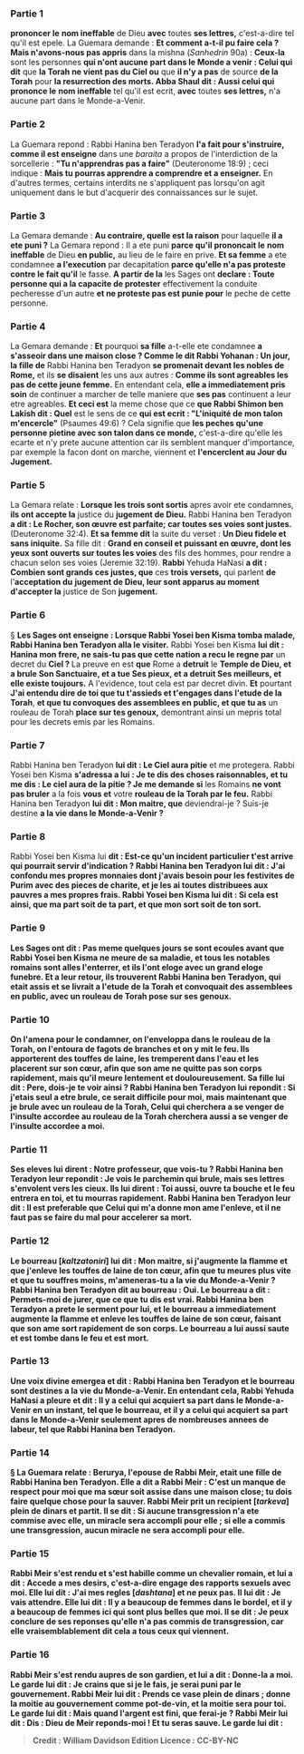 
### Partie 1
<b>prononcer le</b> <b>nom ineffable</b> de Dieu <b>avec</b> toutes <b>ses lettres,</b> c'est-a-dire tel qu'il est epele. La Guemara demande : <b>Et comment a-t-il pu faire cela ? Mais n'avons-nous pas appris</b> dans la mishna (<i>Sanhedrin</i> 90a) : <b>Ceux-la</b> sont les personnes <b>qui n'ont aucune part dans le Monde a venir : Celui qui dit</b> que <b>la Torah ne vient pas du Ciel ou</b> que <b>il n'y a pas</b> de source <b>de la Torah</b> pour <b>la resurrection des morts. Abba Shaul dit : Aussi celui qui prononce le</b> <b>nom ineffable</b> tel qu'il est ecrit, <b>avec</b> toutes <b>ses lettres,</b> n'a aucune part dans le Monde-a-Venir.

### Partie 2
La Guemara repond : Rabbi Hanina ben Teradyon <b>l'a fait pour s'instruire, comme il est enseigne</b> dans une <i>baraita</i> a propos de l'interdiction de la sorcellerie : <b>"Tu n'apprendras pas a faire"</b> (Deuteronome 18:9) ; ceci indique : <b>Mais tu pourras apprendre a comprendre et a enseigner.</b> En d'autres termes, certains interdits ne s'appliquent pas lorsqu'on agit uniquement dans le but d'acquerir des connaissances sur le sujet.

### Partie 3
La Gemara demande : <b>Au contraire, quelle est la raison</b> pour laquelle <b>il a ete puni ?</b> La Gemara repond : Il a ete puni <b>parce qu'il prononcait le</b> <b>nom ineffable</b> de Dieu <b>en public,</b> au lieu de le faire en prive. <b>Et sa femme</b> a ete condamnee <b>a l'execution</b> par decapitation <b>parce qu'elle n'a pas proteste contre le fait qu'il</b> le fasse. <b>A partir de la</b> les Sages ont <b>declare : Toute personne qui a la capacite de protester</b> effectivement la conduite pecheresse d'un autre <b>et ne proteste pas est punie pour</b> le peche de cette personne.

### Partie 4
La Gemara demande : <b>Et</b> pourquoi <b>sa fille</b> a-t-elle ete condamnee <b>a s'asseoir dans une maison close ? Comme le dit Rabbi Yohanan : Un jour, la fille de</b> Rabbi Hanina ben Teradyon <b>se promenait devant les nobles de Rome,</b> et ils <b>se disaient</b> les uns aux autres : <b>Comme ils sont agreables les pas de cette jeune femme.</b> En entendant cela, <b>elle a immediatement pris soin</b> de continuer a marcher de telle maniere que <b>ses pas</b> continuent a leur etre agreables. <b>Et ceci est</b> la meme chose que ce <b>que Rabbi Shimon ben Lakish dit : Quel</b> est le sens de ce <b>qui est ecrit : "L'iniquité de mon talon m'encercle"</b> (Psaumes 49:6) ? Cela signifie que <b>les peches qu'une personne pietine avec son talon dans ce monde,</b> c'est-a-dire qu'elle les ecarte et n'y prete aucune attention car ils semblent manquer d'importance, par exemple la facon dont on marche, viennent et <b>l'encerclent au Jour du Jugement.</b>

### Partie 5
La Gemara relate : <b>Lorsque les trois sont sortis</b> apres avoir ete condamnes, <b>ils ont accepte la</b> justice du <b>jugement de Dieu.</b> Rabbi Hanina ben Teradyon <b>a dit : <b>Le Rocher, son œuvre est parfaite;</b> car toutes ses voies sont justes.</b> (Deuteronome 32:4). <b>Et sa femme dit</b> la suite du verset : <b>Un Dieu fidele et sans iniquite.</b> Sa fille dit : <b>Grand en conseil et puissant en œuvre, dont les yeux sont ouverts sur toutes les voies</b> des fils des hommes, pour rendre a chacun selon ses voies</b> (Jeremie 32:19). <b>Rabbi</b> Yehuda HaNasi <b>a dit : Combien sont grands ces justes, que</b> ces <b>trois versets,</b> qui parlent <b>de</b> l'<b>acceptation du</b> <b>jugement de Dieu, leur sont apparus au moment d'accepter la</b> justice de Son <b>jugement.</b>

### Partie 6
§ <b>Les Sages ont enseigne : Lorsque Rabbi Yosei ben Kisma tomba malade, Rabbi Hanina ben Teradyon alla le visiter.</b> Rabbi Yosei ben Kisma <b>lui dit : Hanina mon frere, ne sais-tu pas que cette nation a recu le regne par</b> un decret du <b>Ciel ? </b> La preuve en est <b>que</b> Rome a <b>detruit</b> le <b>Temple de Dieu, et a brule Son Sanctuaire, et a tue Ses pieux, et a detruit Ses meilleurs, et elle existe toujours.</b> A l'evidence, tout cela est par decret divin. <b>Et</b> pourtant <b>J'ai entendu dire de toi que tu t'assieds et t'engages dans l'etude de la Torah</b>, <b>et que tu convoques des assemblees en public, et que tu as</b> un rouleau de Torah <b>place sur tes genoux,</b> demontrant ainsi un mepris total pour les decrets emis par les Romains.

### Partie 7
Rabbi Hanina ben Teradyon <b>lui dit : Le Ciel aura pitie</b> et me protegera. Rabbi Yosei ben Kisma <b>s'adressa a lui : Je te dis des choses raisonnables, et tu me dis : Le ciel aura de la pitie ? Je me demande si</b> les Romains <b>ne vont pas bruler</b> a la fois <b>vous et</b> votre <b>rouleau de la Torah par le feu.</b> Rabbi Hanina ben Teradyon <b>lui dit : Mon maitre, que</b> deviendrai-je ? Suis-je destine <b>a la vie dans le Monde-a-Venir ?</b>

### Partie 8
Rabbi Yosei ben Kisma lui <b>dit : Est-ce qu'un <b>incident particulier t'est arrive</b> qui pourrait servir d'indication ? Rabbi Hanina ben Teradyon <b>lui dit : J'ai confondu</b> mes propres <b>monnaies</b> dont j'avais besoin <b>pour</b> les festivites de <b>Purim avec des pieces de charite, et je les ai</b> toutes <b>distribuees aux pauvres</b> a mes propres frais. Rabbi Yosei ben Kisma lui <b>dit : Si</b> cela est <b>ainsi, que ma part soit de ta part, et que mon sort soit de ton sort.</b>

### Partie 9
Les Sages <b>ont dit : Pas</b> meme <b>quelques jours</b> se sont ecoules <b>avant que Rabbi Yosei ben Kisma ne meure</b> de sa maladie, <b>et tous les notables romains sont alles l'enterrer, et</b> ils l'ont <b>eloge</b> avec <b>un grand eloge funebre. Et a leur retour, ils trouverent Rabbi Hanina ben Teradyon, qui etait assis et se livrait a l'etude de la Torah</b> <b>et convoquait des assemblees en public, avec un rouleau de Torah pose sur ses genoux.</b>

### Partie 10
<b>On l'amena</b> pour le condamner, <b>on l'enveloppa dans le rouleau de la Torah, on l'entoura de fagots de branches et on y mit le feu. Ils apporterent des touffes de laine, les tremperent dans l'eau et les placerent sur son cœur, afin que son ame ne quitte pas</b> son corps <b>rapidement,</b> mais qu'il meure lentement et douloureusement. <b>Sa fille lui dit : Pere, dois-je te voir ainsi ? </b> Rabbi Hanina ben Teradyon <b>lui repondit : Si j'etais seul a etre brule, ce serait difficile pour moi,</b> mais <b>maintenant que je brule avec un rouleau de la Torah, Celui qui cherchera</b> a se venger de <b>l'insulte</b> accordee <b>au rouleau de la Torah cherchera aussi</b> a se venger de <b>l'insulte</b> accordee <b>a moi.</b>

### Partie 11
<b>Ses eleves lui dirent :</b> Notre <b>professeur, que vois-tu ?</b> Rabbi Hanina ben Teradyon <b>leur repondit :</b> Je vois le <b>parchemin qui brule, mais</b> ses <b>lettres s'envolent</b> vers les cieux. Ils lui dirent : <b>Toi aussi, ouvre ta bouche et le feu entrera en toi,</b> et tu mourras rapidement. Rabbi Hanina ben Teradyon <b>leur dit : Il est preferable que Celui qui m'a donne</b> mon ame <b>l'enleve, et il ne faut pas se faire du mal</b> pour accelerer sa mort.

### Partie 12
<b>Le bourreau [<i>kaltzatoniri</i>] lui dit : Mon maitre, si j'augmente la flamme et que j'enleve les touffes de laine de ton cœur,</b> afin que tu meures plus vite et que tu souffres moins, <b>m'ameneras-tu a la vie du Monde-a-Venir ?</b> Rabbi Hanina ben Teradyon <b>dit au bourreau : <b>Oui.</b> Le bourreau a dit : <b>Permets-moi de jurer,</b> que ce que tu dis est vrai. Rabbi Hanina ben Teradyon <b>a prete</b> le <b>serment pour lui,</b> et le bourreau <b>a immediatement augmente la flamme et enleve les touffes de laine de son cœur,</b> faisant que <b>son ame</b> <b>sort</b> rapidement de son corps.</b> Le bourreau <b>a lui aussi saute et est tombe dans le feu</b> et est mort.

### Partie 13
<b>Une voix divine emergea et dit : Rabbi Hanina ben Teradyon et le bourreau sont destines a la vie du Monde-a-Venir.</b> En entendant cela, <b>Rabbi</b> Yehuda HaNasi <b>a pleure et dit : Il y a</b> celui qui <b>acquiert sa</b> part dans le <b>Monde</b>-a-Venir <b>en un instant,</b> tel que le bourreau, <b>et il y a</b> celui qui <b>acquiert sa</b> part dans le <b>Monde</b>-a-Venir seulement <b>apres de nombreuses annees</b> de labeur, tel que Rabbi Hanina ben Teradyon.

### Partie 14
§ La Guemara relate : <b>Berurya, l'epouse de Rabbi Meir, etait une fille de Rabbi Hanina ben Teradyon. Elle a dit a</b> Rabbi Meir : <b>C'est un manque de respect pour moi que ma sœur soit assise dans une maison close;</b> tu dois faire quelque chose pour la sauver. Rabbi Meir <b>prit un recipient [<i>tarkeva</i>]</b> plein <b>de dinars et partit. Il se dit</b> : <b>Si aucune transgression n'a ete commise avec elle, un miracle sera accompli</b> pour elle ; <b>si elle a commis une transgression, aucun miracle ne sera accompli pour elle.</b>

### Partie 15
Rabbi Meir <b>s'est rendu et s'est habille comme</b> un <b>chevalier romain,</b> et lui a <b>dit : Accede a mes</b> desirs, c'est-a-dire engage des rapports sexuels avec moi. <b>Elle lui dit : J'ai mes regles [<i>dashtana</i>]</b> et ne peux pas. <b>Il lui dit : Je vais attendre. Elle lui dit : Il y a beaucoup</b> de femmes dans le bordel, <b>et il y a beaucoup</b> de femmes <b>ici qui sont plus belles que moi. Il se dit</b> : Je peux <b>conclure de</b> ses reponses qu'elle <b>n'a pas commis de transgression,</b> car <b>elle</b> vraisemblablement <b>dit cela a tous ceux qui viennent.</b>

### Partie 16
<b>Rabbi Meir s'est rendu aupres de son gardien,</b> et lui a <b>dit : Donne-la</b> a moi. Le garde lui <b>dit : Je crains</b> que si je le fais, je serai puni <b>par le gouvernement.</b> Rabbi Meir <b>lui dit : Prends</b> ce <b>vase</b> plein <b>de dinars ; donne la moitie</b> au gouvernement comme pot-de-vin, <b>et la moitie sera pour toi.</b> Le garde <b>lui dit : Mais quand</b> l'argent <b>est fini, que ferai-je ? </b> Rabbi Meir <b>lui dit : Dis : Dieu de Meir reponds-moi ! Et tu seras sauve.</b> Le garde <b>lui dit :</b>

>Credit : William Davidson Edition
>Licence : CC-BY-NC